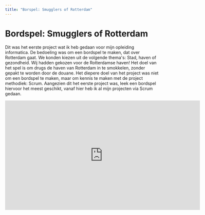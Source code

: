 ```yaml
---
title: "Borspel: Smugglers of Rotterdam"
---
```


# Bordspel: Smugglers of Rotterdam

Dit was het eerste project wat ik heb gedaan voor mijn opleiding informatica. De bedoeling was om een bordspel te maken, dat over Rotterdam gaat. We konden kiezen uit de volgende thema's: Stad, haven of gezondheid. Wij hadden gekozen voor de Rotterdamse haven! Het doel van het spel is om drugs de haven van Rotterdam in te smokkelen, zonder gepakt te worden door de douane. Het diepere doel van het project was niet om een bordspel te maken, maar om kennis te maken met de project methodiek: Scrum. Aangezien dit het eerste project was, leek een bordspel hiervoor het meest geschikt, vanaf hier heb 
ik al mijn projecten via Scrum gedaan.

<iframe width="640" height="360" src="https://www.youtube.com/embed/xsx6hSirarM" frameborder="0" allow="autoplay; encrypted-media" allowfullscreen></iframe>